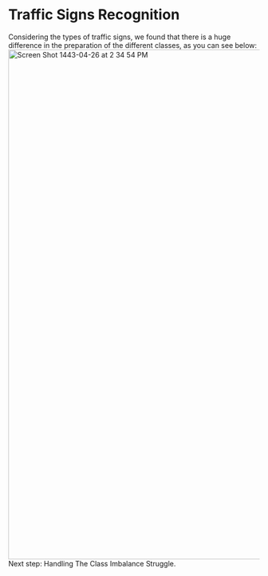 # Traffic Signs Recognition
Considering the types of traffic signs, we found that there is a huge difference in the preparation of the different classes, as you can see below:
<img width="1021" alt="Screen Shot 1443-04-26 at 2 34 54 PM" src="https://user-images.githubusercontent.com/90555069/144229298-ff3c4d74-3ede-468e-b434-d6b00c25d7ee.png">
Next step: Handling The Class Imbalance Struggle.
